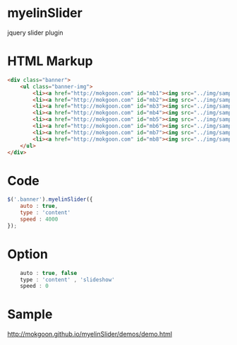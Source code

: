 # myelinSlider
jquery slider plugin

# HTML Markup
```html
<div class="banner">
	<ul class="banner-img">
		<li><a href="http://mokgoon.com" id="mb1"><img src="../img/sample_img01.jpg" alt="" /></a></li>
		<li><a href="http://mokgoon.com" id="mb2"><img src="../img/sample_img02.jpg" alt="" /></a></li>
		<li><a href="http://mokgoon.com" id="mb3"><img src="../img/sample_img03.jpg" alt="" /></a></li>
		<li><a href="http://mokgoon.com" id="mb4"><img src="../img/sample_img04.jpg" alt="" /></a></li>
		<li><a href="http://mokgoon.com" id="mb5"><img src="../img/sample_img05.jpg" alt="" /></a></li>
		<li><a href="http://mokgoon.com" id="mb6"><img src="../img/sample_img06.jpg" alt="" /></a></li>
		<li><a href="http://mokgoon.com" id="mb7"><img src="../img/sample_img07.jpg" alt="" /></a></li>
		<li><a href="http://mokgoon.com" id="mb8"><img src="../img/sample_img08.jpg" alt="" /></a></li>
	</ul>
</div>
```

# Code
```javascript
$('.banner').myelinSlider({
	auto : true,
	type : 'content'
	speed : 4000
});
```

# Option
```javascript
	auto : true, false
	type : 'content' , 'slideshow'
	speed : 0
```

# Sample
http://mokgoon.github.io/myelinSlider/demos/demo.html

